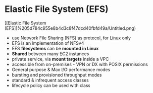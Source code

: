 # Elastic File System (EFS)

[[Elastic File System (EFS]]%205d784c955e8b4d3c8f47dcd40fbfd49a/Untitled.png)

- use Network File Sharing (NFS) as protocol, for Linux only
- EFS is an implementation of NFSv4
- EFS **filesystems** can be **mounted in Linux**
- **Shared** between many EC2 instances
- private service, via **mount targets** inside a VPC
- accessible from on-premises - VPN or DX with POSIX permissions
- General purpose & Max I/O performance modes
- bursting and provisioned throughput modes
- standard & infrequent access classes
- lifecycle policy can be used with class
